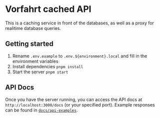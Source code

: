 # Vorfahrt cached API

This is a caching service in front of the databases, as well as a proxy for realitime database queries.

## Getting started

1. Rename `.env.example` to `.env.${environment}.local` and fill in the environment variables
2. Install dependencies `pnpm install`
3. Start the server `pnpm start`

## API Docs

Once you have the server running, you can access the API docs at `http://localhost:3000/docs` (or your specified port).
Example responses can be found in [`docs/api-examples`](../../docs/api-examples/).
